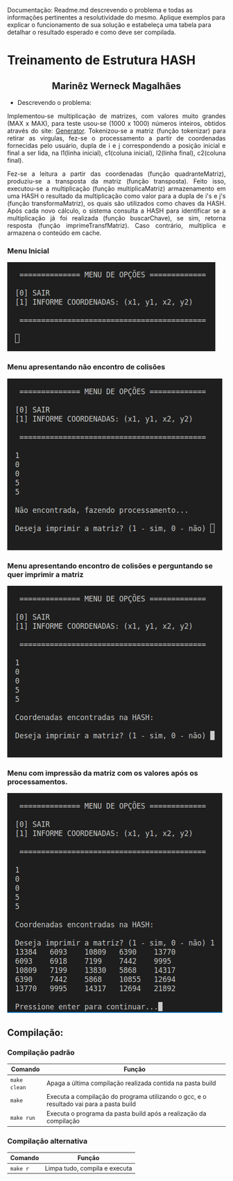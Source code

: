 

<!-- map<string, vector<vector<int>>> mapa2;
	map<string, vector<vector<int>>> ::iterator itr;
Usado para o armazenamento e a recuperação de dados de uma coleção em que cada elemento é um par que contém um valor de dados e uma chave de classificação. O valor da chave é exclusivo e usado para classificar os dados automaticamente.

O valor de um elemento em um mapa pode ser alterado diretamente. O valor de chave é uma constante e não pode ser alterado. Em vez disso, os valores de chave associados aos elementos antigos devem ser excluídos e os novos valores de chave devem ser inseridos para novos elementos. -->

Documentação: Readme.md descrevendo o problema e todas as informações pertinentes a resolutividade do mesmo. Aplique exemplos para explicar o funcionamento de sua solução e estabeleça uma tabela para detalhar o resultado esperado e como deve ser compilada.


# Treinamento de Estrutura HASH
<h2 align="center"> Marinêz Werneck Magalhães </h2>
<p> <p>

- Descrevendo o problema:
<p align="justify">
Implementou-se multiplicação de matrizes, com valores muito grandes (MAX x MAX), para teste usou-se (1000 x 1000) números inteiros, obtidos através do site: <a href="https://mxncalc.com/pt/generator">Generator</a>. Tokenizou-se a matriz (função tokenizar) para retirar as virgulas, fez-se o processamento a partir de coordenadas fornecidas pelo usuário, dupla de i e j correspondendo a posição inicial e final a ser lida, na l1(linha inicial), c1(coluna inicial), l2(linha final), c2(coluna final).
<p align="justify">
Fez-se a leitura a partir das coordenadas (função quadranteMatriz), produziu-se a transposta da matriz (função transposta). Feito isso, executou-se a multiplicação (função multiplicaMatriz) armazenamento em uma HASH o resultado da multiplicação como valor para a dupla de i's e j's (função transformaMatriz), os quais são utilizados como chaves da HASH. Após cada novo cálculo, o sistema consulta a HASH para identificar se a multiplicação já foi realizada (função buscarChave), se sim, retorna resposta (função imprimeTransfMatriz). Caso contrário, multiplica e armazena o conteúdo em cache.

### Menu Inicial
<p align="left">
  <img src="src/images/menu.png"></img>
</p>

### Menu apresentando não encontro de colisões
<p align="left">
  <img src="src/images/telanaoencontrada.png"></img>
</p>

### Menu apresentando encontro de colisões e perguntando se quer imprimir a matriz
<p align="left">
  <img src="src/images/telaencontradahash.png"></img>
</p>

### Menu com impressão da matriz com os valores após os processamentos.
<p align="left">
  <img src="src/images/matrizfinal.png"></img>
</p>

## Compilação:

### Compilação padrão

| Comando | Função |
|---------| --------|
| `make clean` | Apaga a última compilação realizada contida na pasta build |
| `make` | Executa a compilação do programa utilizando o gcc, e o resultado vai para a pasta build |
| `make run` | Executa o programa da pasta build após a realização da compilação |


### Compilação alternativa

| Comando | Função |
|---------| --------|
| `make r` | Limpa tudo, compila e executa |













